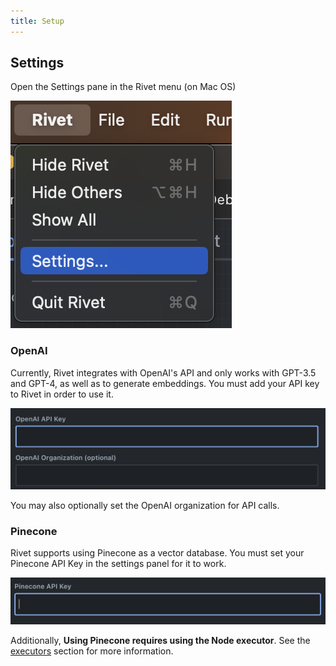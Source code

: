 ```yaml
---
title: Setup
---
```


## Settings

Open the Settings pane in the Rivet menu (on Mac OS)

![Rivet Settings](assets/rivet-settings.png)

### OpenAI

Currently, Rivet integrates with OpenAI's API and only works with GPT-3.5 and GPT-4, as well as to generate embeddings. You must add your API key to Rivet in order to use it.

![OpenAI Settings](assets/openai-settings.png)

You may also optionally set the OpenAI organization for API calls.

### Pinecone

Rivet supports using Pinecone as a vector database. You must set your Pinecone API Key in the settings panel for it to work.

![Pinecone Settings](assets/pinecone-settings.png)

Additionally, **Using Pinecone requires using the Node executor**. See the [executors](../user-guide/executors) section for more information.
